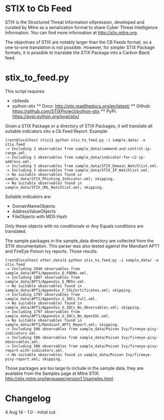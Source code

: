 # STIX to Cb Feed

STIX is the Structured Threat Information eXpression, developed and curated by Mitre as a serialization format to share Cyber Threat Intelligence Information.  You can find more information at http://stix.mitre.org.

The objectives of STIX are notably larger than the CB Feeds format, so a one-to-one translation is not possible.   However, for simpler STIX Package formats, it is possible to translate the STIX Package into a Carbon Black feed.

# stix_to_feed.py

This script requires:

* cbfeeds
* python-stix 
  ** Docs: http://stix.readthedocs.org/en/latest/
  ** Github: https://github.com/STIXProject/python-stix
  ** PyPI: https://pypi.python.org/pypi/stix/

Given a STIX Package or a directory of STIX Packages, it will translate all suitable indicators into a Cb Feed Report.  Example:

    [root@localhost stix]$ python stix_to_feed.py -i sample_data/ -o stix.feed
    -> Including 3 observables from sample_data/command-and-control-ip-range.xml.
    -> Including 1 observables from sample_data/indicator-for-c2-ip-address.xml.
    -> Including 3 observables from sample_data/STIX_Domain_Watchlist.xml.
    -> Including 3 observables from sample_data/STIX_IP_Watchlist.xml.
    -> No suitable observables found in sample_data/STIX_Phishing_Indicator.xml; skipping.
    -> No suitable observables found in sample_data/STIX_URL_Watchlist.xml; skipping.

Suitable indicators are:

* DomainNameObjects
* AddressValueObjects
* FileObjects with MD5 Hash

Only these objects with no conditionals or Any Equals conditions are translated.

The sample packages in the sample\_data directory are collected from the STIX documentation.   This parser was also tested against the Mandiant APT1 and FireEye Poison Ivy reports.  Those results:

    [root@localhost other_data]$ python stix_to_feed.py -i sample_data/ -o stix.feed
    -> Including 2046 observables from sample_data/APT1/Appendix_D_FQDNs.xml.
    -> Including 1007 observables from sample_data/APT1/Appendix_E_MD5s.xml.
    -> No suitable observables found in sample_data/APT1/Appendix_F_SSLCertificates.xml; skipping.
    -> Including 1797 observables from sample_data/APT1/Appendix_G_IOCs_Full.xml.
    -> No suitable observables found in sample_data/APT1/Appendix_G_IOCs_No_Observables.xml; skipping.
    -> Including 1797 observables from sample_data/APT1/Appendix_G_IOCs_No_OpenIOC.xml.
    -> No suitable observables found in sample_data/APT1/Mandiant_APT1_Report.xml; skipping.
    -> Including 506 observables from sample_data/Poison Ivy/fireeye-pivy-indicators.xml.
    -> Including 506 observables from sample_data/Poison Ivy/fireeye-pivy-observables.xml.
    -> Including 506 observables from sample_data/Poison Ivy/fireeye-pivy-report-with-indicators.xml.
    -> No suitable observables found in sample_data/Poison Ivy/fireeye-pivy-report.xml; skipping.

Those packages are too large to include in the sample data, they are available from the Samples page at Mitre STIX: http://stix.mitre.org/language/version1.1/samples.html.

# Changelog

4 Aug 14 - 1.0 - initial cut

